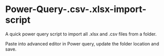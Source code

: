 # Power-Query-.csv-.xlsx-import-script

A quick power query script to import all .xlsx and .csv files from a folder.

Paste into advanced editor in Power query, update the folder location and save.
